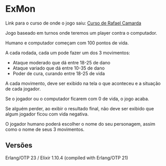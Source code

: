 # ExMon

Link para o curso de onde o jogo saiu: [Curso de Rafael Camarda](https://www.udemy.com/course/elixir-e-phoenix-do-zero/)

Jogo baseado em turnos onde teremos um player contra o computador.

Humano e computador começam com 100 pontos de vida.

A cada rodada, cada um pode fazer um dos 3 movimentos:

- Ataque moderado que dá entre 18-25 de dano
- Ataque variado que dá entre 10-35 de dano
- Poder de cura, curando entre 18-25 de vida

A cada movimento, deve ser exibido na tela o que aconteceu e a situação de cada jogador.

Se o jogador ou o computador ficarem com 0 de vida, o jogo acaba.

Se alguém perder, ao exibir o resultado final, não deve ser exibido que algum jogador ficou com vida negativa.

O jogador humano poderá escolher o nome do seu personagem, assim como o nome de seus 3 movimentos.

## Versões

Erlang/OTP 23 / Elixir 1.10.4 (compiled with Erlang/OTP 21)
